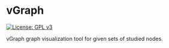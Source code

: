 # vGraph

[![License: GPL v3](https://img.shields.io/badge/License-GPLv3-blue.svg)](https://www.gnu.org/licenses/gpl-3.0) 

vGraph graph visualization tool for given sets of studied nodes.
